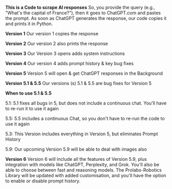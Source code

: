 **This is a Code to scrape AI responses**
So, you provide the query (e.g., "What's the capital of France?"), then it goes to ChatGPT.com and pastes the prompt. As soon as ChatGPT generates the response, our code copies it and prints it in Python.

**Version 1**
Our version 1 copies the response

**Version 2**
Our version 2 also prints the response

**Version 3**
Our Version 3 opens adds system instructions

**Version 4**
Our version 4 adds prompt history & key bug fixes

**Version 5**
Version 5 will open & get ChatGPT responses in the Background

**Version 5.1 & 5.5**
Our versions (s) 5.1 & 5.5 are bug fixes for Version 5

**When to use 5.1 & 5.5**

5.1: 5.1 fixes all bugs in 5, but does not include a continuous chat. You'll have to re-run it to use it again

5.5: 5.5 includes a continuous Chat, so you don't have to re-run the code to use it again

5.3: This Version includes everything in Version 5, but eliminates Prompt History

5.9: Our upcoming Version 5.9 will be able to deal with images also

**Version 6**
Version 6 will include all the features of Version 5.9, plus integration with models like ChatGPT, Perplexity, and Grok. You'll also be able to choose between fast and reasoning models. The Prolabs-Robotics Library will be updated with added customisation, and you'll have the option to enable or disable prompt history.
